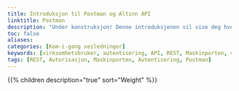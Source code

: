 ```yaml
---
title: Introduksjon til Postman og Altinn API
linktitle: Postman
description: "Under konstruksjon! Denne introduksjonen vil vise deg hvordan ta i bruk Altinn API ved hjelp av Postman. Leksjonene vil vise hvordan man skal sette opp de forskjellige autentiseringsmekanismene som er nødvendig for å gjøre vellykkede kall."
toc: false
aliases:
categories: [Kom-i-gang veiledninger]
keywords: [virksomhetsbruker, autentisering, API, REST, Maskinporten, virksomhetssertifikat] 
tags: [REST, Autorisasjon, Maskinporten, Autentisering, Postman]
---
```


{{% children description="true" sort="Weight" %}}